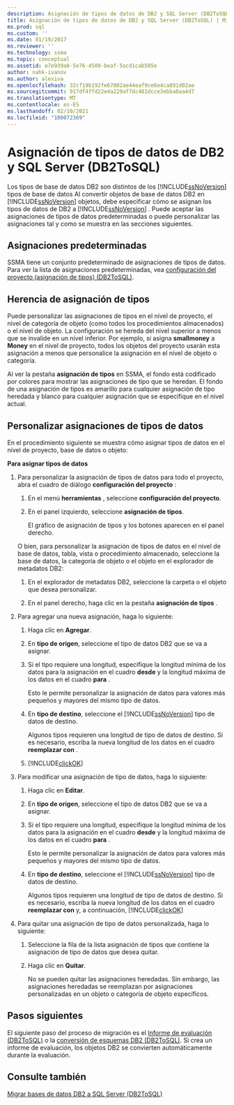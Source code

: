 ```yaml
---
description: Asignación de tipos de datos de DB2 y SQL Server (DB2ToSQL)
title: Asignación de tipos de datos de DB2 y SQL Server (DB2ToSQL) | Microsoft Docs
ms.prod: sql
ms.custom: ''
ms.date: 01/19/2017
ms.reviewer: ''
ms.technology: ssma
ms.topic: conceptual
ms.assetid: e7e939a8-5e76-4509-beaf-5acd1cab505e
author: nahk-ivanov
ms.author: alexiva
ms.openlocfilehash: 32cf19b192fe67802ae44eaf9ce6e4ca891d02ae
ms.sourcegitcommit: 917df4ffd22e4a229af7dc481dcce3ebba0aa4d7
ms.translationtype: MT
ms.contentlocale: es-ES
ms.lasthandoff: 02/10/2021
ms.locfileid: "100072369"
---
```

# <a name="mapping-db2-and-sql-server-data-types-db2tosql"></a>Asignación de tipos de datos de DB2 y SQL Server (DB2ToSQL)
Los tipos de base de datos DB2 son distintos de los [!INCLUDE[ssNoVersion](../../includes/ssnoversion-md.md)] tipos de base de datos Al convertir objetos de base de datos DB2 en [!INCLUDE[ssNoVersion](../../includes/ssnoversion-md.md)] objetos, debe especificar cómo se asignan los tipos de datos de DB2 a [!INCLUDE[ssNoVersion](../../includes/ssnoversion-md.md)] . Puede aceptar las asignaciones de tipos de datos predeterminadas o puede personalizar las asignaciones tal y como se muestra en las secciones siguientes.  
  
## <a name="default-mappings"></a>Asignaciones predeterminadas  
SSMA tiene un conjunto predeterminado de asignaciones de tipos de datos. Para ver la lista de asignaciones predeterminadas, vea [configuración del proyecto &#40;asignación de tipos&#41; &#40;DB2ToSQL&#41;](../../ssma/db2/project-settings-type-mapping-db2tosql.md).  
  
## <a name="type-mapping-inheritance"></a>Herencia de asignación de tipos  
Puede personalizar las asignaciones de tipos en el nivel de proyecto, el nivel de categoría de objeto (como todos los procedimientos almacenados) o el nivel de objeto. La configuración se hereda del nivel superior a menos que se invalide en un nivel inferior. Por ejemplo, si asigna **smallmoney** a **Money** en el nivel de proyecto, todos los objetos del proyecto usarán esta asignación a menos que personalice la asignación en el nivel de objeto o categoría.  
  
Al ver la pestaña **asignación de tipos** en SSMA, el fondo está codificado por colores para mostrar las asignaciones de tipo que se heredan. El fondo de una asignación de tipos es amarillo para cualquier asignación de tipo heredada y blanco para cualquier asignación que se especifique en el nivel actual.  
  
## <a name="customizing-data-type-mappings"></a>Personalizar asignaciones de tipos de datos  
En el procedimiento siguiente se muestra cómo asignar tipos de datos en el nivel de proyecto, base de datos o objeto:  
  
**Para asignar tipos de datos**  
  
1.  Para personalizar la asignación de tipos de datos para todo el proyecto, abra el cuadro de diálogo **configuración del proyecto** :  
  
    1.  En el menú **herramientas** , seleccione **configuración del proyecto**.  
  
    2.  En el panel izquierdo, seleccione **asignación de tipos**.  
  
        El gráfico de asignación de tipos y los botones aparecen en el panel derecho.  
  
    O bien, para personalizar la asignación de tipos de datos en el nivel de base de datos, tabla, vista o procedimiento almacenado, seleccione la base de datos, la categoría de objeto o el objeto en el explorador de metadatos DB2:  
  
    1.  En el explorador de metadatos DB2, seleccione la carpeta o el objeto que desea personalizar.  
  
    2.  En el panel derecho, haga clic en la pestaña **asignación de tipos** .  
  
2.  Para agregar una nueva asignación, haga lo siguiente:  
  
    1.  Haga clic en **Agregar**.  
  
    2.  En **tipo de origen**, seleccione el tipo de datos DB2 que se va a asignar.  
  
    3.  Si el tipo requiere una longitud, especifique la longitud mínima de los datos para la asignación en el cuadro **desde** y la longitud máxima de los datos en el cuadro **para** .  
  
        Esto le permite personalizar la asignación de datos para valores más pequeños y mayores del mismo tipo de datos.  
  
    4.  En **tipo de destino**, seleccione el [!INCLUDE[ssNoVersion](../../includes/ssnoversion-md.md)] tipo de datos de destino.  
  
        Algunos tipos requieren una longitud de tipo de datos de destino. Si es necesario, escriba la nueva longitud de los datos en el cuadro **reemplazar con** .  
  
    5.  [!INCLUDE[clickOK](../../includes/clickok-md.md)]  
  
3.  Para modificar una asignación de tipo de datos, haga lo siguiente:  
  
    1.  Haga clic en **Editar**.  
  
    2.  En **tipo de origen**, seleccione el tipo de datos DB2 que se va a asignar.  
  
    3.  Si el tipo requiere una longitud, especifique la longitud mínima de los datos para la asignación en el cuadro **desde** y la longitud máxima de los datos en el cuadro **para** .  
  
        Esto le permite personalizar la asignación de datos para valores más pequeños y mayores del mismo tipo de datos.  
  
    4.  En **tipo de destino**, seleccione el [!INCLUDE[ssNoVersion](../../includes/ssnoversion-md.md)] tipo de datos de destino.  
  
        Algunos tipos requieren una longitud de tipo de datos de destino. Si es necesario, escriba la nueva longitud de los datos en el cuadro **reemplazar con** y, a continuación, [!INCLUDE[clickOK](../../includes/clickok-md.md)]  
  
4.  Para quitar una asignación de tipo de datos personalizada, haga lo siguiente:  
  
    1.  Seleccione la fila de la lista asignación de tipos que contiene la asignación de tipo de datos que desea quitar.  
  
    2.  Haga clic en **Quitar**.  
  
        No se pueden quitar las asignaciones heredadas. Sin embargo, las asignaciones heredadas se reemplazan por asignaciones personalizadas en un objeto o categoría de objeto específicos.  
  
## <a name="next-steps"></a>Pasos siguientes  
El siguiente paso del proceso de migración es el [Informe de evaluación &#40;DB2ToSQL&#41;](../../ssma/db2/assessment-report-db2tosql.md) o la [conversión de esquemas DB2 &#40;DB2ToSQL&#41;](../../ssma/db2/converting-db2-schemas-db2tosql.md). Si crea un informe de evaluación, los objetos DB2 se convierten automáticamente durante la evaluación.  
  
## <a name="see-also"></a>Consulte también  
[Migrar bases de datos DB2 a SQL Server &#40;DB2ToSQL&#41;](../../ssma/db2/migrating-db2-databases-to-sql-server-db2tosql.md)  
  
